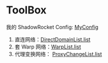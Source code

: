 # ToolBox

我的 ShadowRocket Config: [MyConfig](https://raw.githubusercontent.com/gireithub/ToolBox/main/MyConfig)

1. 直连网络：[DirectDomainList.list]()
2. 套 Warp 网络：[WarpList.list]()
3. 代理变换网络： [ProxyChangeList.list]()
